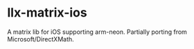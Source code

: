 # llx-matrix-ios
A matrix lib for iOS supporting arm-neon. Partially porting from Microsoft/DirectXMath.
